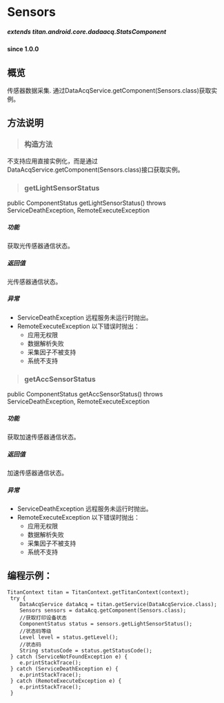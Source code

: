 # Sensors				

##### extends titan.android.core.dadaacq.StatsComponent #####

#### since 1.0.0 ####

## 概览

传感器数据采集. 通过DataAcqService.getComponent(Sensors.class)获取实例。

## 方法说明

> ### 构造方法

不支持应用直接实例化，而是通过DataAcqService.getComponent(Sensors.class)接口获取实例。

> ### getLightSensorStatus

public ComponentStatus getLightSensorStatus() throws ServiceDeathException, RemoteExecuteException 

##### 功能

获取光传感器通信状态。
	
##### 返回值

光传感器通信状态。

##### 异常
* ServiceDeathException 远程服务未运行时抛出。
* RemoteExecuteException 以下错误时抛出：
	* 应用无权限
	* 数据解析失败
	* 采集因子不被支持
	* 系统不支持

> ### getAccSensorStatus

public ComponentStatus getAccSensorStatus() throws ServiceDeathException, RemoteExecuteException 

##### 功能

获取加速传感器通信状态。
	
##### 返回值

加速传感器通信状态。

##### 异常
* ServiceDeathException 远程服务未运行时抛出。
* RemoteExecuteException 以下错误时抛出：
	* 应用无权限
	* 数据解析失败
	* 采集因子不被支持
	* 系统不支持


## 编程示例：

```
TitanContext titan = TitanContext.getTitanContext(context);
 try {
 	DataAcqService dataAcq = titan.getService(DataAcqService.class);
 	Sensors sensors = dataAcq.getComponent(Sensors.class);
	//获取打印设备状态
    ComponentStatus status = sensors.getLightSensorStatus();
    //状态码等级
    Level level = status.getLevel();
    //状态码
    String statusCode = status.getStatusCode();
 } catch (ServiceNotFoundException e) {
 	e.printStackTrace();
 } catch (ServiceDeathException e) {
 	e.printStackTrace();
 } catch (RemoteExecuteException e) {
 	e.printStackTrace();
 }
```